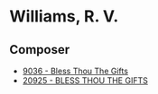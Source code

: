 # Williams, R. V.

## Composer

- [9036 - Bless Thou The Gifts](/hymns/9036.md)
- [20925 - BLESS THOU THE GIFTS](/hymns/20925.md)

